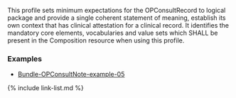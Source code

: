 This profile sets minimum expectations for the OPConsultRecord to logical package and provide a single coherent statement of meaning, establish its own context that has clinical attestation for a clinical record. It identifies the mandatory core elements, vocabularies and value sets which SHALL be present in the Composition resource when using this profile.

### Examples

- [Bundle-OPConsultNote-example-05](Bundle-OPConsultNote-example-05.html)


{% include link-list.md %}

